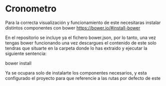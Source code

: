 # Cronometro

Para la correcta visualización y funcionamiento de este necesitaras instalar distintos componentes con bower
https://bower.io/#install-bower

En el repositorio se incluye ya el fichero bower.json, por lo tanto, una vez tengas bower funcionando una vez descargues
el contenido de este solo tendras que situarte en la carpeta donde lo has extraido y ejecutar la siguiente sentencia:

bower install

Ya se ocupara solo de instalarte los componentes necesarios, y esta configurado el proyecto para que referencie a las rutas por defecto
de este
